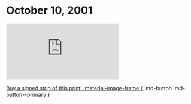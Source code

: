 # October 10, 2001

![](https://www.achewood.com/comic.php?date=10102001)

[Buy a signed strip of this print! :material-image-frame:](https://achewood-holiday-pop-up.myshopify.com/products/strip#10102001){ .md-button .md-button--primary }
